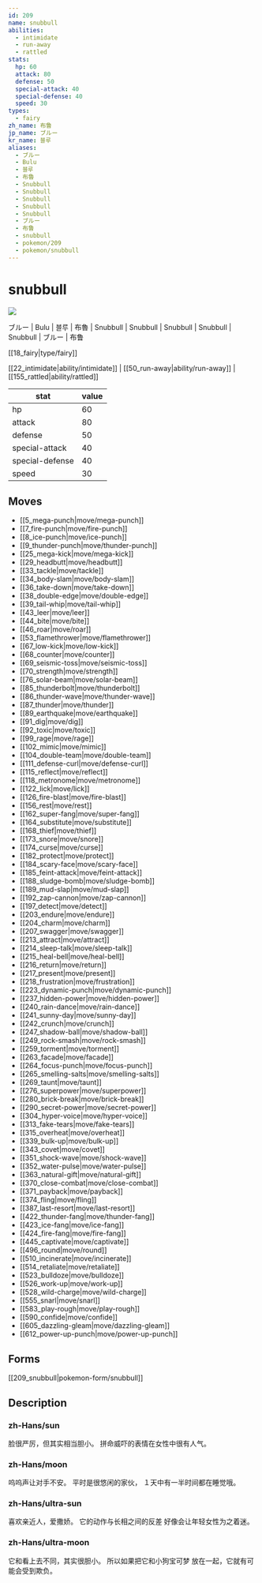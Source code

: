 ```yaml
---
id: 209
name: snubbull
abilities:
  - intimidate
  - run-away
  - rattled
stats:
  hp: 60
  attack: 80
  defense: 50
  special-attack: 40
  special-defense: 40
  speed: 30
types:
  - fairy
zh_name: 布鲁
jp_name: ブルー
kr_name: 블루
aliases:
  - ブルー
  - Bulu
  - 블루
  - 布魯
  - Snubbull
  - Snubbull
  - Snubbull
  - Snubbull
  - Snubbull
  - ブルー
  - 布鲁
  - snubbull
  - pokemon/209
  - pokemon/snubbull
---
```

# snubbull

![](https://raw.githubusercontent.com/PokeAPI/sprites/master/sprites/pokemon/209.png)

ブルー | Bulu | 블루 | 布魯 | Snubbull | Snubbull | Snubbull | Snubbull | Snubbull | ブルー | 布鲁

[[18_fairy|type/fairy]]

[[22_intimidate|ability/intimidate]] | [[50_run-away|ability/run-away]] | [[155_rattled|ability/rattled]]

|stat|value|
|---|---|
|hp|60|
|attack|80|
|defense|50|
|special-attack|40|
|special-defense|40|
|speed|30|


## Moves

- [[5_mega-punch|move/mega-punch]]
- [[7_fire-punch|move/fire-punch]]
- [[8_ice-punch|move/ice-punch]]
- [[9_thunder-punch|move/thunder-punch]]
- [[25_mega-kick|move/mega-kick]]
- [[29_headbutt|move/headbutt]]
- [[33_tackle|move/tackle]]
- [[34_body-slam|move/body-slam]]
- [[36_take-down|move/take-down]]
- [[38_double-edge|move/double-edge]]
- [[39_tail-whip|move/tail-whip]]
- [[43_leer|move/leer]]
- [[44_bite|move/bite]]
- [[46_roar|move/roar]]
- [[53_flamethrower|move/flamethrower]]
- [[67_low-kick|move/low-kick]]
- [[68_counter|move/counter]]
- [[69_seismic-toss|move/seismic-toss]]
- [[70_strength|move/strength]]
- [[76_solar-beam|move/solar-beam]]
- [[85_thunderbolt|move/thunderbolt]]
- [[86_thunder-wave|move/thunder-wave]]
- [[87_thunder|move/thunder]]
- [[89_earthquake|move/earthquake]]
- [[91_dig|move/dig]]
- [[92_toxic|move/toxic]]
- [[99_rage|move/rage]]
- [[102_mimic|move/mimic]]
- [[104_double-team|move/double-team]]
- [[111_defense-curl|move/defense-curl]]
- [[115_reflect|move/reflect]]
- [[118_metronome|move/metronome]]
- [[122_lick|move/lick]]
- [[126_fire-blast|move/fire-blast]]
- [[156_rest|move/rest]]
- [[162_super-fang|move/super-fang]]
- [[164_substitute|move/substitute]]
- [[168_thief|move/thief]]
- [[173_snore|move/snore]]
- [[174_curse|move/curse]]
- [[182_protect|move/protect]]
- [[184_scary-face|move/scary-face]]
- [[185_feint-attack|move/feint-attack]]
- [[188_sludge-bomb|move/sludge-bomb]]
- [[189_mud-slap|move/mud-slap]]
- [[192_zap-cannon|move/zap-cannon]]
- [[197_detect|move/detect]]
- [[203_endure|move/endure]]
- [[204_charm|move/charm]]
- [[207_swagger|move/swagger]]
- [[213_attract|move/attract]]
- [[214_sleep-talk|move/sleep-talk]]
- [[215_heal-bell|move/heal-bell]]
- [[216_return|move/return]]
- [[217_present|move/present]]
- [[218_frustration|move/frustration]]
- [[223_dynamic-punch|move/dynamic-punch]]
- [[237_hidden-power|move/hidden-power]]
- [[240_rain-dance|move/rain-dance]]
- [[241_sunny-day|move/sunny-day]]
- [[242_crunch|move/crunch]]
- [[247_shadow-ball|move/shadow-ball]]
- [[249_rock-smash|move/rock-smash]]
- [[259_torment|move/torment]]
- [[263_facade|move/facade]]
- [[264_focus-punch|move/focus-punch]]
- [[265_smelling-salts|move/smelling-salts]]
- [[269_taunt|move/taunt]]
- [[276_superpower|move/superpower]]
- [[280_brick-break|move/brick-break]]
- [[290_secret-power|move/secret-power]]
- [[304_hyper-voice|move/hyper-voice]]
- [[313_fake-tears|move/fake-tears]]
- [[315_overheat|move/overheat]]
- [[339_bulk-up|move/bulk-up]]
- [[343_covet|move/covet]]
- [[351_shock-wave|move/shock-wave]]
- [[352_water-pulse|move/water-pulse]]
- [[363_natural-gift|move/natural-gift]]
- [[370_close-combat|move/close-combat]]
- [[371_payback|move/payback]]
- [[374_fling|move/fling]]
- [[387_last-resort|move/last-resort]]
- [[422_thunder-fang|move/thunder-fang]]
- [[423_ice-fang|move/ice-fang]]
- [[424_fire-fang|move/fire-fang]]
- [[445_captivate|move/captivate]]
- [[496_round|move/round]]
- [[510_incinerate|move/incinerate]]
- [[514_retaliate|move/retaliate]]
- [[523_bulldoze|move/bulldoze]]
- [[526_work-up|move/work-up]]
- [[528_wild-charge|move/wild-charge]]
- [[555_snarl|move/snarl]]
- [[583_play-rough|move/play-rough]]
- [[590_confide|move/confide]]
- [[605_dazzling-gleam|move/dazzling-gleam]]
- [[612_power-up-punch|move/power-up-punch]]

## Forms



[[209_snubbull|pokemon-form/snubbull]]

## Description

### zh-Hans/sun

脸很严厉，但其实相当胆小。
拼命威吓的表情在女性中很有人气。

### zh-Hans/moon

呜呜声让对手不安。
平时是很悠闲的家伙，
１天中有一半时间都在睡觉哦。

### zh-Hans/ultra-sun

喜欢亲近人，爱撒娇。
它的动作与长相之间的反差
好像会让年轻女性为之着迷。

### zh-Hans/ultra-moon

它和看上去不同，其实很胆小。
所以如果把它和小狗宝可梦
放在一起，它就有可能会受到欺负。


